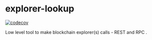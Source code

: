 # explorer-lookup

[![codecov](https://codecov.io/gh/blockchain-certificates/explorer-lookup/branch/master/graph/badge.svg?token=03DHST3VG7)](https://codecov.io/gh/blockchain-certificates/explorer-lookup)

Low level tool to make blockchain explorer(s) calls - REST and RPC .
